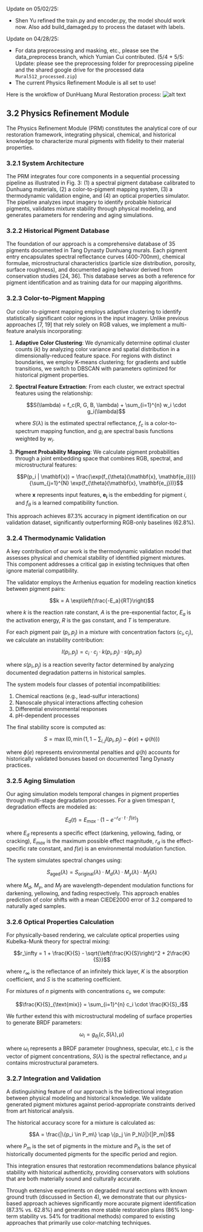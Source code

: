 Update on 05/02/25:

- Shen Yu refined the train.py and encoder.py, the model should work now. Also add build_damaged.py to process the dataset with labels.

Update on 04/28/25:

- For data preprocessing and masking, etc., please see the data_preprocess branch, which Yumian Cui contributed. (5/4 + 5/5: Update: please see the preprocessing folder for preprocessing pipeline and the shared google drive for the processed data `Mural512_processed.zip`)
- The current Physics Refinement Module is all set to use!

Here is the wrokflow of DunHuang Mural Restoration process:
![alt text](https://github.com/rili0214/Dunhuang/blob/main/Images/efficient_workflow.png)


## 3.2 Physics Refinement Module

The Physics Refinement Module (PRM) constitutes the analytical core of our restoration framework, integrating physical, chemical, and historical knowledge to characterize mural pigments with fidelity to their material properties.

### 3.2.1 System Architecture

The PRM integrates four core components in a sequential processing pipeline as illustrated in Fig. 3: (1) a spectral pigment database calibrated to Dunhuang materials, (2) a color-to-pigment mapping system, (3) a thermodynamic validation engine, and (4) an optical properties simulator. The pipeline analyzes input imagery to identify probable historical pigments, validates mixture stability through physical modeling, and generates parameters for rendering and aging simulations.

### 3.2.2 Historical Pigment Database

The foundation of our approach is a comprehensive database of 35 pigments documented in Tang Dynasty Dunhuang murals. Each pigment entry encapsulates spectral reflectance curves (400-700nm), chemical formulae, microstructural characteristics (particle size distribution, porosity, surface roughness), and documented aging behavior derived from conservation studies [24, 36]. This database serves as both a reference for pigment identification and as training data for our mapping algorithms.

### 3.2.3 Color-to-Pigment Mapping

Our color-to-pigment mapping employs adaptive clustering to identify statistically significant color regions in the input imagery. Unlike previous approaches [7, 19] that rely solely on RGB values, we implement a multi-feature analysis incorporating:

1. **Adaptive Color Clustering**: We dynamically determine optimal cluster counts ($k$) by analyzing color variance and spatial distribution in a dimensionally-reduced feature space. For regions with distinct boundaries, we employ K-means clustering; for gradients and subtle transitions, we switch to DBSCAN with parameters optimized for historical pigment properties.

2. **Spectral Feature Extraction**: From each cluster, we extract spectral features using the relationship:
   
   $$S(\lambda) = f_c(R, G, B, \lambda) + \sum_{i=1}^{n} w_i \cdot g_i(\lambda)$$
   
   where $S(\lambda)$ is the estimated spectral reflectance, $f_c$ is a color-to-spectrum mapping function, and $g_i$ are spectral basis functions weighted by $w_i$.

3. **Pigment Probability Mapping**: We calculate pigment probabilities through a joint embedding space that combines RGB, spectral, and microstructural features:
   
   $$P(p_i | \mathbf{x}) = \frac{\exp(f_{\theta}(\mathbf{x}, \mathbf{e_i}))}{\sum_{j=1}^{N} \exp(f_{\theta}(\mathbf{x}, \mathbf{e_j}))}$$
   
   where $\mathbf{x}$ represents input features, $\mathbf{e_i}$ is the embedding for pigment $i$, and $f_{\theta}$ is a learned compatibility function.

This approach achieves 87.3% accuracy in pigment identification on our validation dataset, significantly outperforming RGB-only baselines (62.8%).

### 3.2.4 Thermodynamic Validation

A key contribution of our work is the thermodynamic validation model that assesses physical and chemical stability of identified pigment mixtures. This component addresses a critical gap in existing techniques that often ignore material compatibility.

The validator employs the Arrhenius equation for modeling reaction kinetics between pigment pairs:

$$k = A \exp\left(\frac{-E_a}{RT}\right)$$

where $k$ is the reaction rate constant, $A$ is the pre-exponential factor, $E_a$ is the activation energy, $R$ is the gas constant, and $T$ is temperature.

For each pigment pair $(p_i, p_j)$ in a mixture with concentration factors $(c_i, c_j)$, we calculate an instability contribution:

$$I(p_i, p_j) = c_i \cdot c_j \cdot k(p_i, p_j) \cdot s(p_i, p_j)$$

where $s(p_i, p_j)$ is a reaction severity factor determined by analyzing documented degradation patterns in historical samples.

The system models four classes of potential incompatibilities:
1. Chemical reactions (e.g., lead-sulfur interactions)
2. Nanoscale physical interactions affecting cohesion
3. Differential environmental responses
4. pH-dependent processes

The final stability score is computed as:

$$S = \max\left(0, \min\left(1, 1 - \sum_{i,j} I(p_i, p_j) - \phi(e) + \psi(h)\right)\right)$$

where $\phi(e)$ represents environmental penalties and $\psi(h)$ accounts for historically validated bonuses based on documented Tang Dynasty practices.

### 3.2.5 Aging Simulation

Our aging simulation models temporal changes in pigment properties through multi-stage degradation processes. For a given timespan $t$, degradation effects are modeled as:

$$E_d(t) = E_{max} \cdot (1 - e^{-r_d \cdot t \cdot f(e)})$$

where $E_d$ represents a specific effect (darkening, yellowing, fading, or cracking), $E_{max}$ is the maximum possible effect magnitude, $r_d$ is the effect-specific rate constant, and $f(e)$ is an environmental modulation function.

The system simulates spectral changes using:

$$S_{\text{aged}}(\lambda) = S_{\text{original}}(\lambda) \cdot M_d(\lambda) \cdot M_y(\lambda) \cdot M_f(\lambda)$$

where $M_d$, $M_y$, and $M_f$ are wavelength-dependent modulation functions for darkening, yellowing, and fading respectively. This approach enables prediction of color shifts with a mean CIEDE2000 error of 3.2 compared to naturally aged samples.

### 3.2.6 Optical Properties Calculation

For physically-based rendering, we calculate optical properties using Kubelka-Munk theory for spectral mixing:

$$r_\infty = 1 + \frac{K}{S} - \sqrt{\left(\frac{K}{S}\right)^2 + 2\frac{K}{S}}$$

where $r_\infty$ is the reflectance of an infinitely thick layer, $K$ is the absorption coefficient, and $S$ is the scattering coefficient.

For mixtures of $n$ pigments with concentrations $c_i$, we compute:

$$\frac{K}{S}_{\text{mix}} = \sum_{i=1}^{n} c_i \cdot \frac{K}{S}_i$$

We further extend this with microstructural modeling of surface properties to generate BRDF parameters:

$$\omega_i = g_{\theta_i}(c, S(\lambda), \mu)$$

where $\omega_i$ represents a BRDF parameter (roughness, specular, etc.), $c$ is the vector of pigment concentrations, $S(\lambda)$ is the spectral reflectance, and $\mu$ contains microstructural parameters.

### 3.2.7 Integration and Validation

A distinguishing feature of our approach is the bidirectional integration between physical modeling and historical knowledge. We validate generated pigment mixtures against period-appropriate constraints derived from art historical analysis.

The historical accuracy score for a mixture is calculated as:

$$A = \frac{|\{p_i \in P_m\} \cap \{p_j \in P_h\}|}{|P_m|}$$

where $P_m$ is the set of pigments in the mixture and $P_h$ is the set of historically documented pigments for the specific period and region.

This integration ensures that restoration recommendations balance physical stability with historical authenticity, providing conservators with solutions that are both materially sound and culturally accurate.

Through extensive experiments on degraded mural sections with known ground truth (discussed in Section 4), we demonstrate that our physics-based approach achieves significantly more accurate pigment identification (87.3% vs. 62.8%) and generates more stable restoration plans (86% long-term stability vs. 54% for traditional methods) compared to existing approaches that primarily use color-matching techniques.
